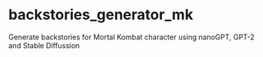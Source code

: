 # backstories_generator_mk
Generate backstories for Mortal Kombat character using nanoGPT, GPT-2 and Stable Diffussion

